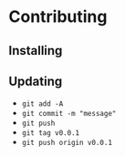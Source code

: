 # Contributing

## Installing

## Updating

- `git add -A`
- `git commit -m "message"`
- `git push`
- `git tag v0.0.1`
- `git push origin v0.0.1`
